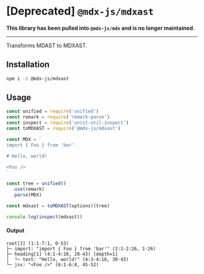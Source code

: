 # \[Deprecated] `@mdx-js/mdxast`

**This library has been pulled into `@mdx-js/mdx` and is no longer maintained.**

* * *

Transforms MDAST to MDXAST.

## Installation

```sh
npm i -S @mdx-js/mdxast
```

## Usage

```js
const unified = require('unified')
const remark = require('remark-parse')
const inspect = require('unist-util-inspect')
const toMDXAST = require('@mdx-js/mdxast')

const MDX = `
import { Foo } from 'bar'

# Hello, world!

<Foo />
`

const tree = unified()
  .use(remark)
  .parse(MDX)

const mdxast = toMDXAST(options)(tree)

console.log(inspect(mdxast))
```

#### Output

```text
root[3] (1:1-7:1, 0-53)
├─ import: "import { Foo } from 'bar'" (2:1-2:26, 1-26)
├─ heading[1] (4:1-4:16, 28-43) [depth=1]
│  └─ text: "Hello, world!" (4:3-4:16, 30-43)
└─ jsx: "<Foo />" (6:1-6:8, 45-52)
```

